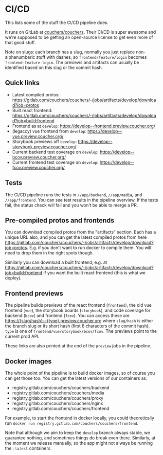 # CI/CD

This lists some of the stuff the CI/CD pipeline does.

It runs on GitLab at [couchers/couchers](https://gitlab.com/couchers/couchers/). Their CI/CD is super awesome and we're supposed to be getting an open-source license to get even more of that good stuff.

Note on slugs: each branch has a slug, normally you just replace non-alphanumberic stuff with dashes, so `frontend/feature/login` becomes `frontend-feature-login`. The previews and artifacts can usually be identified based on this slug or the commit hash.

## Quick links

* Latest compiled protos: <https://gitlab.com/couchers/couchers/-/jobs/artifacts/develop/download?job=protos>
* Built react frontend: <https://gitlab.com/couchers/couchers/-/jobs/artifacts/develop/download?job=build:frontend>
* Frontend as at `develop`: <https://develop--frontend.preview.coucher.org/>
* (legaccy) vue frontend from `develop`: <https://develop--vue.preview.coucher.org/>
* Storybook previews off `develop`: <https://develop--storybook.preview.coucher.org/>
* Current backend test coverage on `develop`: <https://develop--bcov.preview.coucher.org/>
* Current frontend test coverage on `develop`: <https://develop--fcov.preview.coucher.org/>

## Tests

The CI/CD pipeline runs the tests in `//app/backend`, `//app/media`, and `//app/frontend`. You can see test results in the pipeline overview. If the tests fail, the status check will fail and you won't be able to merge a PR.

## Pre-compiled protos and frontends

You can download compiled protos from the "artifacts" section. Each has a unique URL also, and you can get the latest compiled protos from here <https://gitlab.com/couchers/couchers/-/jobs/artifacts/develop/download?job=protos>. E.g. if you don't want to run docker to compile them. You will need to drop them in the right spots though.

Similarly you can download a built frontend, e.g. at <https://gitlab.com/couchers/couchers/-/jobs/artifacts/develop/download?job=build:frontend> if you want the built react frontend (this is what we deploy).

## Frontend previews

The pipeline builds previews of the react frontend (`frontend`), the old vue frontend (`vue`), the storybook boards (`storybook`), and code coverage for backend (`bcov`) and frontend (`fcov`). You can access these are <https://{slug/hash}--{type}.preview.coucher.org> where `slug/hash` is either the branch slug or its short hash (first 8 characters of the commit hash), `type` is one of `frontend/vue/storybook/bcov/fcov`. The previews point to the current prod API.

These links are also printed at the end of the `preview` jobs in the pipeline.

## Docker images

The whole point of the pipeline is to build docker images, so of course you can get those too. You can get the latest versions of our containers as:

* registry.gitlab.com/couchers/couchers/backend
* registry.gitlab.com/couchers/couchers/media
* registry.gitlab.com/couchers/couchers/proxy
* registry.gitlab.com/couchers/couchers/nginx
* registry.gitlab.com/couchers/couchers/frontend

For example, to start the frontend in docker locally, you could theoretically run `docker run registry.gitlab.com/couchers/couchers/frontend`.

Note that although we aim to keep the `develop` branch always stable, we guarantee nothing, and sometimes things do break even there. Similarly, at the moment we release manually, so the app might not always be running the `:latest` containers.

